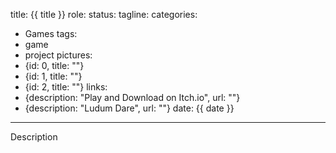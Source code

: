 title: {{ title }}
role:
status: 
tagline: 
categories:
  - Games
tags:
  - game
  - project
pictures:
  - {id: 0, title: ""}
  - {id: 1, title: ""}
  - {id: 2, title: ""}
links:
  - {description: "Play and Download on Itch.io", url: ""}
  - {description: "Ludum Dare", url: ""}
date: {{ date }}
---

Description
